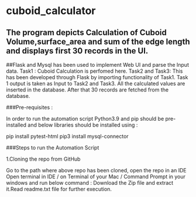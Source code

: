 # cuboid_calculator
## The program depicts Calculation of Cuboid Volume,surface_area and sum of the edge length and displays first 30 records in the UI.
##Flask and Mysql has been used to implement Web UI and parse the Input data.
Task1 : Cuboid Calculation is perfomed here.
Task2 and Task3: This has been developed through Flask by importing functionality of Task1. 
                   Task 1 output is taken as Input to Task2 and Task3. All the calculated values are inserted in the database.
                   After that 30 records are fetched from the database.
                   
###Pre-requisites :

In order to run the automation script Python3.9 and pip should be pre-installed and below libraries should be installed using :

pip install pytest-html
pip3 install mysql-connector

###Steps to run the Automation Script

1.Cloning the repo from GitHub 

Go to the path where above repo has been cloned, open the repo in an IDE Open terminal in IDE / on Terminal of your Mac / Command Prompt in your windows and run below command : Download the Zip file and extract it.Read readme.txt file for further execution.
